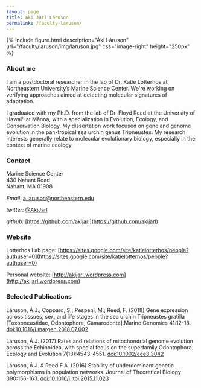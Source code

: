 ```yaml
---
layout: page
title: Áki Jarl Láruson
permalink: /faculty-laruson/
---
```

{% include figure.html description="Áki Láruson" url="/faculty/laruson/img/laruson.jpg" css="image-right" height="250px" %}

### About me

I am a postdoctoral researcher in the lab of Dr. Katie Lotterhos at
Northeastern University’s Marine Science Center. We're working on
verifying approaches aimed at detecting molecular signatures of
adaptation.

I graduated with my Ph.D. from the lab of Dr. Floyd Reed at the
University of Hawai‘i at Mānoa, with a specialization in Evolution,
Ecology, and Conservation Biology. My dissertation work focused on gene
and genome evolution in the pan-tropical sea urchin genus Tripneustes.
My research interests generally relate to molecular evolutionary
biology, especially in the context of marine ecology.

### Contact

Marine Science Center <br/>
430 Nahant Road <br/>
Nahant, MA 01908

_Email:_ [a.laruson@northeastern.edu](mailto:a.laruson@northeastern.edu)

_twitter:_ [@AkiJarl](https://twitter.com/AkiJarl)

_github:_ [https://github.com/akijarl](https://github.com/akijarl)

### Website

Lotterhos Lab page: [https://sites.google.com/site/katielotterhos/people?authuser=0](https://sites.google.com/site/katielotterhos/people?authuser=0)

Personal website: [http://akijarl.wordpress.com](http://akijarl.wordpress.com) 

### Selected Publications

Láruson, Á.J.; Coppard, S.; Pespeni, M.; Reed, F. (2018) Gene expression across tissues, sex, and life stages in the sea urchin Tripneustes gratilla [Toxopneustidae, Odontophora, Camarodonta].Marine Genomics 41:12-18. [doi:10.1016/j.margen.2018.07.002](https://doi.org/10.1016/j.margen.2018.07.002)

Láruson, Á.J. (2017) Rates and relations of mitochondrial genome evolution across the Echinoidea, with special focus on the superfamily Odontophora. Ecology and Evolution 7(13):4543-4551. [doi:10.1002/ece3.3042](https://doi.org/10.1002/ece3.3042)

Láruson, Á.J. & Reed F.A. (2016) Stability of underdominant genetic polymorphisms in population networks. Journal of Theoretical Biology 390:156-163. [doi:10.1016/j.jtbi.2015.11.023](https://doi.org/10.1016/j.jtbi.2015.11.023)

